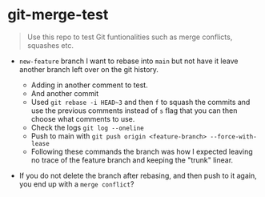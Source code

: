 # git-merge-test

>Use this repo to test Git funtionalities such as merge conflicts, squashes etc.

- `new-feature` branch I want to rebase into `main` but not have it leave another branch left over on the git history.
  - Adding in another comment to test.
  - And another commit
  - Used `git rebase -i HEAD~3` and then `f` to squash the commits and use the previous comments instead of `s` flag that you can then choose what comments to use.
  - Check the logs `git log --oneline`
  - Push to main with `git push origin <feature-branch> --force-with-lease`
  - Following these commands the branch was how I expected leaving no trace of the feature branch and keeping the "trunk" linear.

- If you do not delete the branch after rebasing, and then push to it again, you end up with a `merge conflict`?
